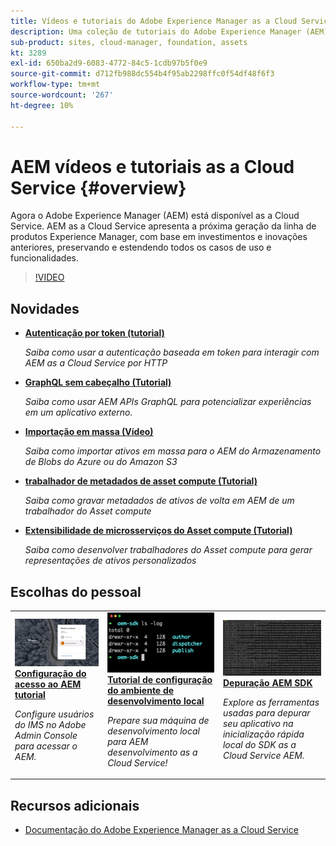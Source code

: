 ```yaml
---
title: Vídeos e tutoriais do Adobe Experience Manager as a Cloud Service
description: Uma coleção de tutoriais do Adobe Experience Manager (AEM) as a Cloud Service
sub-product: sites, cloud-manager, foundation, assets
kt: 3289
exl-id: 650ba2d9-6083-4772-84c5-1cdb97b5f0e9
source-git-commit: d712fb988dc554b4f95ab2298ffc0f54df48f6f3
workflow-type: tm+mt
source-wordcount: '267'
ht-degree: 10%

---
```


# AEM vídeos e tutoriais as a Cloud Service {#overview}

Agora o Adobe Experience Manager (AEM) está disponível as a Cloud Service. AEM as a Cloud Service apresenta a próxima geração da linha de produtos Experience Manager, com base em investimentos e inovações anteriores, preservando e estendendo todos os casos de uso e funcionalidades.

>[!VIDEO](https://video.tv.adobe.com/v/31085/?quality=12&learn=on)

<div id="whats-new-section">

## Novidades

* **[Autenticação por token (tutorial)](https://experienceleague.adobe.com/docs/experience-manager-learn/getting-started-with-aem-headless/authentication/overview.html)**

   *Saiba como usar a autenticação baseada em token para interagir com AEM as a Cloud Service por HTTP*

* **[GraphQL sem cabeçalho (Tutorial)](https://experienceleague.adobe.com/docs/experience-manager-learn/getting-started-with-aem-headless/graphql/overview.html)**

   *Saiba como usar AEM APIs GraphQL para potencializar experiências em um aplicativo externo.*

* **[Importação em massa (Vídeo)](./migration/bulk-import.md)**

   *Saiba como importar ativos em massa para o AEM do Armazenamento de Blobs do Azure ou do Amazon S3*

* **[trabalhador de metadados de asset compute (Tutorial)](./asset-compute/advanced/metadata.md)**

   *Saiba como gravar metadados de ativos de volta em AEM de um trabalhador do Asset compute*

* **[Extensibilidade de microsserviços do Asset compute (Tutorial)](./asset-compute/overview.md)**

   *Saiba como desenvolver trabalhadores do Asset compute para gerar representações de ativos personalizados*

</div>

<div id="recs-overview-body-1"></div>
<div id="recs-overview-body-2"></div>
<div id="recs-overview-body-3"></div>
<div id="recs-overview-body-4"></div>
<div id="recs-overview-body-5"></div>
<div id="recs-overview-body-6"></div>

<div id="staff-picks-section">

## Escolhas do pessoal

<table>
   <td>
      <a href="./accessing/overview.md">
      <img alt="Configuração do acesso a AEM as a Cloud Service" src="./assets/overview/staff-pick__accessing.png"/>
      </a>
      <div>
         <a href="./accessing/overview.md">
         <strong>Configuração do acesso ao AEM tutorial</strong>
         </a>
      </div>
      <p>
         <em>Configure usuários do IMS no Adobe Admin Console para acessar o AEM.</em>
      <p>
   </td>   
   <td>
      <a href="./local-development-environment/overview.md">
      <img alt="Tutorial de configuração do ambiente de desenvolvimento local" src="./assets/overview/staff-pick__local-development-environment-set-up.png"/>
      </a>
      <div>
         <a href="./local-development-environment/overview.md">
         <strong>Tutorial de configuração do ambiente de desenvolvimento local</strong>
         </a>
      </div>
      <p>
         <em>Prepare sua máquina de desenvolvimento local para AEM desenvolvimento as a Cloud Service!</em>
      <p>
   </td>   
   <td>
      <a href="./debugging/aem-sdk-local-quickstart/overview.md">
      <img alt="Depuração AEM inicialização rápida local do SDK" src="./assets/overview/staff-pick__debugging.png"/>
      </a>
      <div>
         <a href="./debugging/aem-sdk-local-quickstart/overview.md">
         <strong>Depuração AEM SDK</strong>
         </a>
      </div>
      <p>
         <em>Explore as ferramentas usadas para depurar seu aplicativo na inicialização rápida local do SDK as a Cloud Service AEM.</em>
      <p>
   </td>
</table>

</div>

## Recursos adicionais

* [Documentação do Adobe Experience Manager as a Cloud Service](https://experienceleague.adobe.com/docs/experience-manager-cloud-service/landing/home.html?lang=pt-BR)
